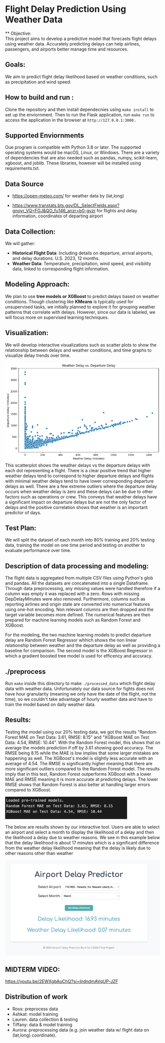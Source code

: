 # Flight Delay Prediction Using Weather Data

** Objective:  
This project aims to develop a predictive model that forecasts flight delays
using weather data. Accurately predicting delays can help airlines, passengers,
and airports better manage time and resources.

## Goals:
We aim to predict flight delay likelihood based on weather conditions, such as
precipitation and wind speed.

## How to build and run : 
Clone the repository and then install dependecnies using `make install` to set up 
the enviornment. Then to run the Flask application, run `make run` to access the
application in the browser at `http://127.0.0.1:3000` .

## Supported Enviornments
Oue program is compatible with Python 3.8 or later. The supported operating systems would be
macOS, Linux, or Windows. There are a variety of dependencies that are also needed such as 
pandas, numpy, scikit-learn, xgboost, and joblib. These libraries, however will be installed 
using requirements.txt.

## Data Source
- https://open-meteo.com/ for weather data by (lat,long)

- https://www.transtats.bts.gov/DL_SelectFields.aspx?gnoyr_VQ=FGJ&QO_fu146_anzr=b0-gvzr
for flights and delay information, coordinates of departing airport

## Data Collection:
We will gather:
- **Historical Flight Data**: Including details on departure, arrival airports,
  and delay durations. U.S. 2023, 12 months.
- **Weather Data**: Temperature, precipitation, wind speed, and visibility data,
  linked to corresponding flight information.

## Modeling Approach:
We plan to use **tree models or XGBoost** to predict delays based on weather
conditions. Though clustering like **KMeans** is typically used for unsupervised
tasks, we initially planned to explore it for grouping weather patterns that
correlate with delays. However, since our data is labeled, we will focus more on
supervised learning techniques.

## Visualization:
We will develop interactive visualizations such as scatter plots to show the
relationship between delays and weather conditions, and time graphs to visualize
delay trends over time.

![Scatterplot](images/Scatterplot.png)
This scatterplot shows the weather delays vs the departure delays with each dot 
representing a flight. There is a clear positive trend that higher weather delays
tend to correspond to higher departure delays and flights with minimal weather
delays tend to have lower corresponding departure delays as well. There are a few 
extreme outliers where the departure delay occurs when weather delay is zero and
these delays can be due to other factors such as operations or crew. This conveys 
that weather delays have a significant impact on departure delays but are not the
only factor of delays and the positive correlation shows that weather is an 
important predictor of days. 

## Test Plan:
We will split the dataset of each month into 80% training and 20% testing data,
training the model on one time period and testing on another to evaluate performance
over time.

## Description of data processing and modeling: 
The flight data is aggregated from multiple CSV files using Python's glob and pandas.
All the datasets are concatenated into a single Dataframe. Through data preprocessing, 
any missing values were handled therefore if a column was empty it was replaced with a
zero. Rows with missing DepDelayMinutes were also removed. Furthermore, columns such as 
reporting airlines and origin state are converted into numerical features using one-hot
encoding. Non relevant columns are then dropped and the target variable becomes more 
defined. The numerical features are then prepared for machine learning models such as
Random Forest and XGBoost.

For the modeling, the two machine learning models to predict departure delay are
Random Forest Regressor whhich shows the non linear relationship between weather and
the departure delay as well as providing a baseline for comparison. The second model is the
XGBoost Regressor in which a gradient boosted tree model is used for efficency and accuracy. 

## ./preprocess
Run `make` inside this directory to make `./processed_data` which flight delay
data with weather data. Unfortunately our data source for fights does not have
hour granularity (meaning we only have the date of the flight, not the time), so
we couldn't take advantage of hourly weather data and have to train the model
based on daily weather data.

## Results:
Testing the model using our 20% testing data, we got the results "Random Forest MAE 
on Test Data: 3.61, RMSE: 8.15" and "XGBoost MAE on Test Data: 4.54, RMSE: 10.44". With
the Random Forest model, this shows that on average the models prediction if off by 3.61
showing good accuracy. The RMSE being 8.15 while the MAE is low implies that some larger 
mistakes are happening as well. The XGBoost's model is slightly less accurate with an 
average of 4.54. The RMSE is significantly higher meaning that there are more significant
outliers compared to the Random Forest model. The results imply that in this test, Random 
Forest outperforms XGBoost with a lower MAE and RMSE meaning it is more accurate at 
predicting delays. The lower RMSE shows that Random Forest is also better at handling larger 
errors compared to XGBoost.

![Results](images/Results.png)

The below are results shown by our interactive tool. Users are able to select an airport
and select a month to display the likelihood of a delay and then the likelihood a delay 
due to weather reasons. We see in this example below that the delay likelihood is about 17
minutes which is a significant difference from the weather delay likelihood meaning that the
delay is likely due to other reasons other than weather

![Interactive](images/Interactive.png)

## **MIDTERM VIDEO**: 
https://youtu.be/2EWXgbAuChQ?si=ilrdndmAVqUP-JZF

## Distribution of work
  * Ross: preprocess data
  * Ashkat: model training
  * Lauren: data collection & testing
  * Tiffany: data & model training
  * Aurora: preprocessing data (e.g. join weather data w/ flight data on
    (lat,long) coordinate).

